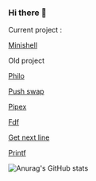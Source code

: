 ### Hi there 👋

Current project :

[Minishell](https://github.com/eliaszanotti/minishell)

Old project

[Philo](https://github.com/Thib1708/philo)

[Push swap](https://github.com/Thib1708/push_swap)

[Pipex](https://github.com/Thib1708/pipex)

[Fdf](https://github.com/Thib1708/fdf)

[Get next line](https://github.com/Thib1708/get_next_line)

[Printf](https://github.com/Thib1708/printf)

![Anurag's GitHub stats](https://github-readme-stats.vercel.app/api?username=Thib1708&show_icons=true&theme=radical)
